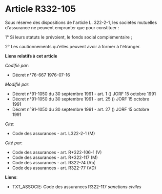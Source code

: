 # Article R332-105

Sous réserve des dispositions de l'article L. 322-2-1, les sociétés mutuelles d'assurance ne peuvent emprunter que pour
constituer :

1° Si leurs statuts le prévoient, le fonds social complémentaire ;

2° Les cautionnements qu'elles peuvent avoir à former à l'étranger.

**Liens relatifs à cet article**

_Codifié par_:

  - Décret n°76-667 1976-07-16

_Modifié par_:

  - Décret n°91-1050 du 30 septembre 1991 - art. 1 () JORF 15 octobre 1991
  - Décret n°91-1050 du 30 septembre 1991 - art. 25 () JORF 15 octobre 1991
  - Décret n°91-1050 du 30 septembre 1991 - art. 27 () JORF 15 octobre 1991

_Cite_:

  - Code des assurances - art. L322-2-1 (M)

_Cité par_:

  - Code des assurances - art. R*322-106-1 (V)
  - Code des assurances - art. R*322-117 (M)
  - Code des assurances - art. R322-74 (Ab)
  - Code des assurances - art. R322-77 (VD)

**Liens**:

  - TXT_ASSOCIE: Code des assurances R322-117 *sanctions civiles*

